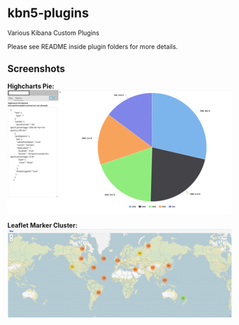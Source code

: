# kbn5-plugins
Various Kibana Custom Plugins

Please see README inside plugin folders for more details.

## Screenshots
**Highcharts Pie:**
![pie-screenshot](/kbn_highcharts_pie/images/pie.png?raw=true)

**Leaflet Marker Cluster:**
![leaflet-screenshot](/kbn_leaflet/images/marker-cluster.png?raw=true)
